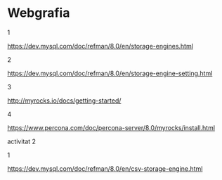 # Webgrafia

1

https://dev.mysql.com/doc/refman/8.0/en/storage-engines.html

2

https://dev.mysql.com/doc/refman/8.0/en/storage-engine-setting.html

3

http://myrocks.io/docs/getting-started/

4

https://www.percona.com/doc/percona-server/8.0/myrocks/install.html

activitat 2

1

https://dev.mysql.com/doc/refman/8.0/en/csv-storage-engine.html
